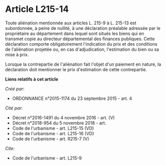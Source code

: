 # Article L215-14

Toute aliénation mentionnée aux articles L. 215-9 à L. 215-13 est subordonnée, à peine de nullité, à une déclaration
préalable adressée par le propriétaire au département dans lequel sont situés les biens qui en transmet copie au directeur
départemental des finances publiques. Cette déclaration comporte obligatoirement l'indication du prix et des conditions de
l'aliénation projetée ou, en cas d'adjudication, l'estimation du bien ou sa mise à prix. 

Lorsque la contrepartie de l'aliénation fait l'objet d'un paiement en nature, la déclaration doit mentionner le prix
d'estimation de cette contrepartie.

**Liens relatifs à cet article**

_Créé par_:

  - ORDONNANCE n°2015-1174 du 23 septembre 2015 - art. 4

_Cité par_:

  - Décret n°2016-1491 du 4 novembre 2016 - art. (V)
  - Décret n°2018-954 du 5 novembre 2018 - art.
  - Code de l'urbanisme - art. L215-15 (VD)
  - Code de l'urbanisme - art. L215-16 (VD)
  - Code de l'urbanisme - art. R215-7 (V)

_Cite_:

  - Code de l'urbanisme - art. L215-9
